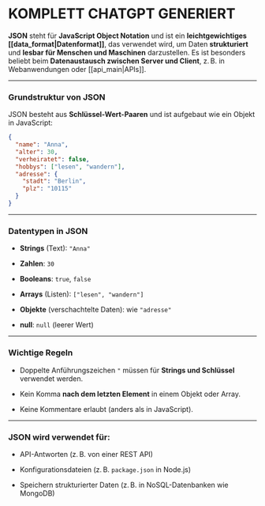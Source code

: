 # **KOMPLETT CHATGPT GENERIERT**

**JSON** steht für **JavaScript Object Notation** und ist ein **leichtgewichtiges [[data_format|Datenformat]]**, das verwendet wird, um Daten **strukturiert** und **lesbar für Menschen und Maschinen** darzustellen. Es ist besonders beliebt beim **Datenaustausch zwischen Server und Client**, z. B. in Webanwendungen oder [[api_main|APIs]].

---

### **Grundstruktur von JSON**

JSON besteht aus **Schlüssel-Wert-Paaren** und ist aufgebaut wie ein Objekt in JavaScript:

```json
{
  "name": "Anna",
  "alter": 30,
  "verheiratet": false,
  "hobbys": ["lesen", "wandern"],
  "adresse": {
    "stadt": "Berlin",
    "plz": "10115"
  }
}
```

---

### **Datentypen in JSON**

- **Strings** (Text): `"Anna"`
    
- **Zahlen**: `30`
    
- **Booleans**: `true`, `false`
    
- **Arrays** (Listen): `["lesen", "wandern"]`
    
- **Objekte** (verschachtelte Daten): wie `"adresse"`
    
- **null**: `null` (leerer Wert)
    

---

### Wichtige Regeln

- Doppelte Anführungszeichen `"` müssen für **Strings und Schlüssel** verwendet werden.
    
- Kein Komma **nach dem letzten Element** in einem Objekt oder Array.
    
- Keine Kommentare erlaubt (anders als in JavaScript).
    

---

### JSON wird verwendet für:

- API-Antworten (z. B. von einer REST API)
    
- Konfigurationsdateien (z. B. `package.json` in Node.js)
    
- Speichern strukturierter Daten (z. B. in NoSQL-Datenbanken wie MongoDB)
    